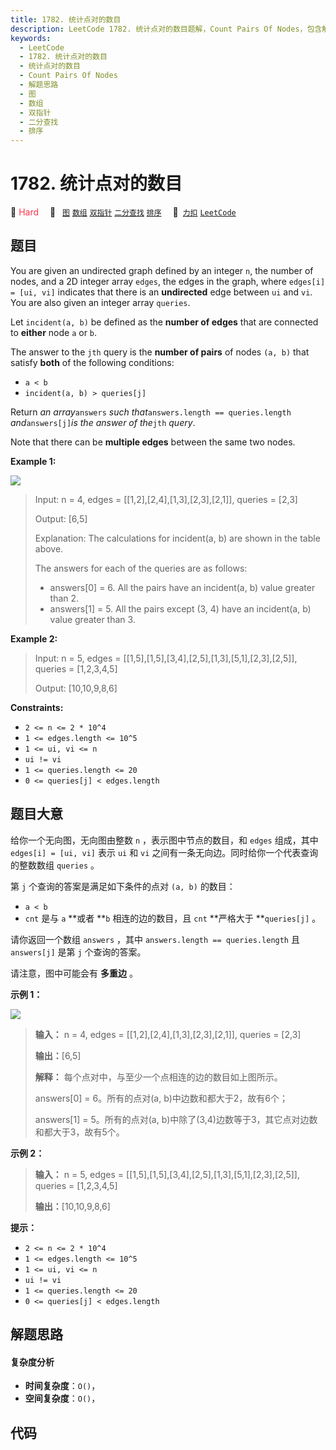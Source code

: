 ```yaml
---
title: 1782. 统计点对的数目
description: LeetCode 1782. 统计点对的数目题解，Count Pairs Of Nodes，包含解题思路、复杂度分析以及完整的 JavaScript 代码实现。
keywords:
  - LeetCode
  - 1782. 统计点对的数目
  - 统计点对的数目
  - Count Pairs Of Nodes
  - 解题思路
  - 图
  - 数组
  - 双指针
  - 二分查找
  - 排序
---
```


# 1782. 统计点对的数目

🔴 <font color=#ff334b>Hard</font>&emsp; 🔖&ensp; [`图`](/tag/graph.md) [`数组`](/tag/array.md) [`双指针`](/tag/two-pointers.md) [`二分查找`](/tag/binary-search.md) [`排序`](/tag/sorting.md)&emsp; 🔗&ensp;[`力扣`](https://leetcode.cn/problems/count-pairs-of-nodes) [`LeetCode`](https://leetcode.com/problems/count-pairs-of-nodes)

## 题目

You are given an undirected graph defined by an integer `n`, the number of
nodes, and a 2D integer array `edges`, the edges in the graph, where `edges[i]
= [ui, vi]` indicates that there is an **undirected** edge between `ui` and
`vi`. You are also given an integer array `queries`.

Let `incident(a, b)` be defined as the **number of edges** that are connected
to **either** node `a` or `b`.

The answer to the `jth` query is the **number of pairs** of nodes `(a, b)`
that satisfy **both** of the following conditions:

  * `a < b`
  * `incident(a, b) > queries[j]`

Return _an array_`answers` _such that_`answers.length == queries.length`
_and_`answers[j]`_is the answer of the_`jth` _query_.

Note that there can be **multiple edges** between the same two nodes.



**Example 1:**

![](https://assets.leetcode.com/uploads/2021/06/08/winword_2021-06-08_00-58-39.png)

> Input: n = 4, edges = [[1,2],[2,4],[1,3],[2,3],[2,1]], queries = [2,3]
> 
> Output: [6,5]
> 
> Explanation: The calculations for incident(a, b) are shown in the table above.
> 
> The answers for each of the queries are as follows:
> - answers[0] = 6. All the pairs have an incident(a, b) value greater than 2.
> - answers[1] = 5. All the pairs except (3, 4) have an incident(a, b) value greater than 3.

**Example 2:**

> Input: n = 5, edges = [[1,5],[1,5],[3,4],[2,5],[1,3],[5,1],[2,3],[2,5]], queries = [1,2,3,4,5]
> 
> Output: [10,10,9,8,6]

**Constraints:**

  * `2 <= n <= 2 * 10^4`
  * `1 <= edges.length <= 10^5`
  * `1 <= ui, vi <= n`
  * `ui != vi`
  * `1 <= queries.length <= 20`
  * `0 <= queries[j] < edges.length`


## 题目大意

给你一个无向图，无向图由整数 `n`  ，表示图中节点的数目，和 `edges` 组成，其中 `edges[i] = [ui, vi]` 表示 `ui` 和
`vi` 之间有一条无向边。同时给你一个代表查询的整数数组 `queries` 。

第 `j` 个查询的答案是满足如下条件的点对 `(a, b)` 的数目：

  * `a < b`
  * `cnt` 是与 `a` **或者  **`b` 相连的边的数目，且 `cnt` **严格大于  **`queries[j]` 。

请你返回一个数组 `answers` ，其中 `answers.length == queries.length` 且 `answers[j]` 是第
`j` 个查询的答案。

请注意，图中可能会有 **多重边**  。



**示例 1：**

![](https://pic.leetcode.cn/1692844033-Kvxjvr-image.png)

> 
> 
> 
> 
> 
> **输入：** n = 4, edges = [[1,2],[2,4],[1,3],[2,3],[2,1]], queries = [2,3]
> 
> **输出：**[6,5]
> 
> **解释：** 每个点对中，与至少一个点相连的边的数目如上图所示。
> 
> answers[0] = 6。所有的点对(a, b)中边数和都大于2，故有6个；
> 
> answers[1] = 5。所有的点对(a, b)中除了(3,4)边数等于3，其它点对边数和都大于3，故有5个。
> 
> 

**示例 2：**

> 
> 
> 
> 
> 
> **输入：** n = 5, edges = [[1,5],[1,5],[3,4],[2,5],[1,3],[5,1],[2,3],[2,5]], queries = [1,2,3,4,5]
> 
> **输出：**[10,10,9,8,6]
> 
> 



**提示：**

  * `2 <= n <= 2 * 10^4`
  * `1 <= edges.length <= 10^5`
  * `1 <= ui, vi <= n`
  * `ui != vi`
  * `1 <= queries.length <= 20`
  * `0 <= queries[j] < edges.length`


## 解题思路

#### 复杂度分析

- **时间复杂度**：`O()`，
- **空间复杂度**：`O()`，

## 代码

```javascript

```